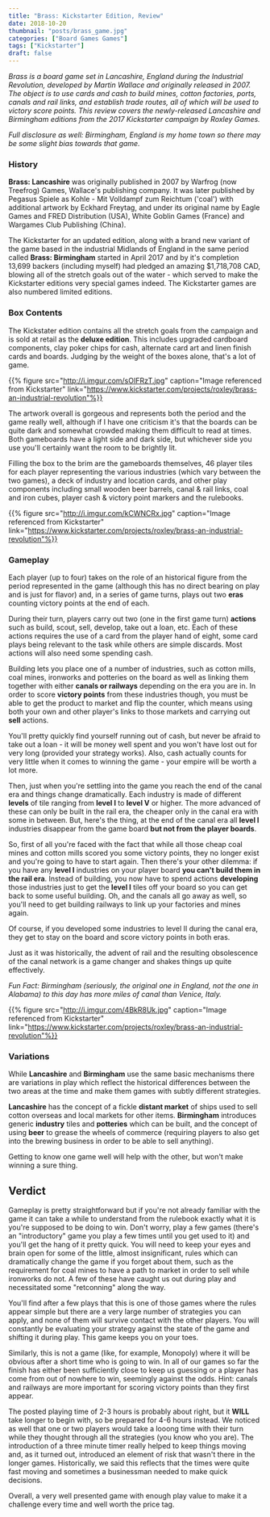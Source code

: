 ```yaml
---
title: "Brass: Kickstarter Edition, Review"
date: 2018-10-20
thumbnail: "posts/brass_game.jpg"
categories: ["Board Games Games"]
tags: ["Kickstarter"]
draft: false
---
```


_Brass is a board game set in Lancashire, England during the Industrial Revolution, developed by Martin Wallace and originally released in 2007. The object is to use cards and cash to build mines, cotton factories, ports, canals and rail links, and establish trade routes, all of which will be used to victory score points. This review covers the newly-released Lancashire and Birmingham editions from the 2017 Kickstarter campaign by Roxley Games._

_Full disclosure as well: Birmingham, England is my home town so there may be some slight bias towards that game._

### History

**Brass: Lancashire** was originally published in 2007 by Warfrog (now Treefrog) Games, Wallace's publishing company. It was later published by Pegasus Spiele as Kohle - Mit Volldampf zum Reichtum ('coal') with additional artwork by Eckhard Freytag, and under its original name by Eagle Games and FRED Distribution (USA), White Goblin Games (France) and Wargames Club Publishing (China).

The Kickstarter for an updated edition, along with a brand new variant of the game based in the industrial Midlands of England in the same period called **Brass: Birmingham** started in April 2017 and by it's completion 13,699 backers (including myself) had pledged an amazing $1,718,708 CAD, blowing all of the stretch goals out of the water - which served to make the Kickstarter editions very special games indeed. The Kickstarter games are also numbered limited editions.

### Box Contents

The Kickstater edition contains all the stretch goals from the campaign and is sold at retail as the **deluxe edition**. This includes upgraded cardboard components, clay poker chips for cash, alternate card art and linen finish cards and boards. Judging by the weight of the boxes alone, that's a lot of game.

{{% figure src="http://i.imgur.com/sOIFRzT.jpg" caption="Image referenced from Kickstarter" link="https://www.kickstarter.com/projects/roxley/brass-an-industrial-revolution"%}}

The artwork overall is gorgeous and represents both the period and the game really well, although if I have one criticism it's that the boards can be quite dark and somewhat crowded making them difficult to read at times. Both gameboards have a light side and dark side, but whichever side you use you'll certainly want the room to be brightly lit. 

Filling the box to the brim are the gameboards themselves, 46 player tiles for each player representing the various industries (which vary between the two games), a deck of industry and location cards, and other play components including small wooden beer barrels, canal & rail links, coal and iron cubes, player cash & victory point markers and the rulebooks.

{{% figure src="http://i.imgur.com/kCWNCRx.jpg" caption="Image referenced from Kickstarter" link="https://www.kickstarter.com/projects/roxley/brass-an-industrial-revolution"%}}

###  Gameplay

Each player (up to four) takes on the role of an historical figure from the period represented in the game (although this has no direct bearing on play and is just for flavor) and, in a series of game turns, plays out two __eras__ counting victory points at the end of each.

During their turn, players carry out two (one in the first game turn) __actions__ such as build, scout, sell, develop, take out a loan, etc. Each of these actions requires the use of a card from the player hand of eight, some card plays being relevant to the task while others are simple discards. Most actions will also need some spending cash.

Building lets you place one of a number of industries, such as cotton mills, coal mines, ironworks and potteries on the board as well as linking them together with either __canals or railways__ depending on the era you are in. In order to score __victory points__ from these industries though, you must be able to get the product to market and flip the counter, which means using both your own and other player's links to those markets and carrying out __sell__ actions.

You'll pretty quickly find yourself running out of cash, but never be afraid to take out a loan - it will be money well spent and you won't have lost out for very long (provided your strategy works). Also, cash actually counts for very little when it comes to winning the game - your empire will be worth a lot more.

Then, just when you're settling into the game you reach the end of the canal era and things change dramatically. Each industry is made of different __levels__ of tile ranging from __level I__ to __level V__ or higher. The more advanced of these can only be built in the rail era, the cheaper only in the canal era with some in between. But, here's the thing, at the end of the canal era all __level I__ industries disappear from the game board __but not from the player boards__.

So, first of all you're faced with the fact that while all those cheap coal mines and cotton mills scored you some victory points, they no longer exist and you're going to have to start again. Then there's your other dilemma: if you have any __level I__ industries on your player board __you can't build them in the rail era__. Instead of building, you now have to spend actions __developing__ those industries just to get the __level I__ tiles off your board so you can get back to some useful building.  Oh, and the canals all go away as well, so you'll need to get building railways to link up your factories and mines again.

Of course, if you developed some industries to level II during the canal era, they get to stay on the board and score victory points in both eras.

Just as it was historically, the advent of rail and the resulting obsolescence of the canal network is a game changer and shakes things up quite effectively.

_Fun Fact: Birmingham (seriously, the original one in England, not the one in Alabama) to this day has more miles of canal than Venice, Italy._

{{% figure src="http://i.imgur.com/4BkR8Uk.jpg" caption="Image referenced from Kickstarter" link="https://www.kickstarter.com/projects/roxley/brass-an-industrial-revolution"%}}

### Variations

While **Lancashire** and **Birmingham** use the same basic mechanisms there are variations in play which reflect the historical differences between the two areas at the time and make them games with subtly different strategies.

**Lancashire** has the concept of a fickle __distant market__ of ships used to sell cotton overseas and local markets for other items. **Birmingham** introduces generic __industry__ tiles and __potteries__ which can be built, and the concept of using __beer__ to grease the wheels of commerce (requiring players to also get into the brewing business in order to be able to sell anything).

Getting to know one game well will help with the other, but won't make winning a sure thing.

## Verdict

Gameplay is pretty straightforward but if you're not already familiar with the game it can take a while to understand from the rulebook exactly what it is you're supposed to be doing to win. Don't worry, play a few games (there's an "introductory" game you play a few times until you get used to it) and you'll get the hang of it pretty quick. You will need to keep your eyes and brain open for some of the little, almost insignificant, rules which can dramatically change the game if you forget about them, such as the requirement for coal mines to have a path to market in order to sell while ironworks do not. A few of these have caught us out during play and necessitated some "retconning" along the way.

You'll find after a few plays that this is one of those games where the rules appear simple but there are a very large number of strategies you can apply, and none of them will survive contact with the other players. You will constantly be evaluating your strategy against the state of the game and shifting it during play. This game keeps you on your toes.

Similarly, this is not a game (like, for example, Monopoly) where it will be obvious after a short time who is going to win. In all of our games so far the finish has either been sufficiently close to keep us guessing or a player has come from out of nowhere to win, seemingly against the odds. Hint: canals and railways are more important for scoring victory points than they first appear.

The posted playing time of 2-3 hours is probably about right, but it __WILL__ take longer to begin with, so be prepared for 4-6 hours instead. We noticed as well that one or two players would take a looong time with their turn while they thought through all the strategies (you know who you are). The introduction of a three minute timer really helped to keep things moving and, as it turned out, introduced an element of risk that wasn't there in the longer games. Historically, we said this reflects that the times were quite fast moving and sometimes a businessman needed to make quick decisions. 

Overall, a very well presented game with enough play value to make it a challenge every time and well worth the price tag.